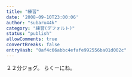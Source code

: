 ```yaml
---
title: "練習"
date: '2008-09-10T23:00:06'
author: "subaru44k"
category: "練習(デフォルト)"
status: "publish"
allowComments: true
convertBreaks: false
entryHash: "0af4c66abbc4efafe992556ba01d002c"
---
```

２２分ジョグ。
らくーにね。

